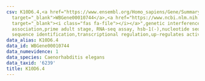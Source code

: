 ```yaml
---
csv: K10D6.4,<a href="https://www.ensembl.org/Homo_sapiens/Gene/Summary?db=core;g=WBGene00010744"
  target="_blank">WBGene00010744</a>,<a href="https://www.ncbi.nlm.nih.gov/pubmed/30894454"
  target="_blank"><i class="fas fa-file"></i></a>",genetic interference,functional
  association,prime adult stage, RNA-seq assay, hsb-1(-),nucleotide sequence identification,nucleotide
  sequence identification,transcriptional regulation,up-regulates activity
data_alias: K10D6.4
data_id: WBGene00010744
data_numevidence: 1
data_species: Caenorhabditis elegans
data_taxid: '6239'
title: K10D6.4
---
```

